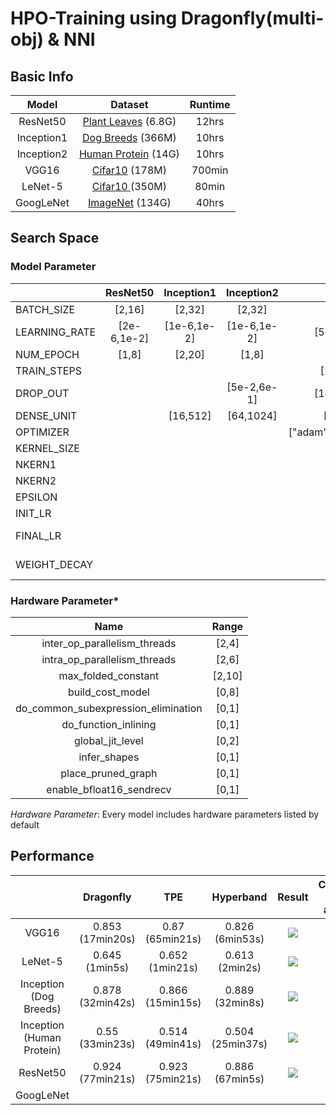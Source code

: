 # HPO-Training using Dragonfly(multi-obj) & NNI

## Basic Info

|   Model    |                           Dataset                            | Runtime |
| :--------: | :----------------------------------------------------------: | :-----: |
|  ResNet50  | [Plant Leaves](https://www.tensorflow.org/datasets/catalog/plant_leaves) (6.8G) |  12hrs  |
| Inception1 | [Dog Breeds](https://www.kaggle.com/careyai/inceptionv3-full-pretrained-model-instructions/data?select=train) (366M) |  10hrs  |
| Inception2 | [Human Protein](https://www.kaggle.com/mathormad/inceptionv3-baseline-lb-0-379/data) (14G) |  10hrs  |
|   VGG16    | [Cifar10](https://www.tensorflow.org/api_docs/python/tf/keras/datasets/cifar10) (178M) | 700min  |
|  LeNet-5   | [Cifar10 ](https://www.cs.toronto.edu/~kriz/cifar.html)(350M) |  80min  |
| GoogLeNet  |         [ImageNet](http://www.image-net.org/) (134G)         |  40hrs  |

## Search Space

### Model Parameter

|               |  ResNet50   | Inception1  | Inception2  |         VGG16          | LeNet-5     |  GoogLeNet  |
| :------------ | :---------: | :---------: | :---------: | :--------------------: | ----------- | :---------: |
| BATCH_SIZE    |   [2,16]    |   [2,32]    |   [2,32]    |        [8,128]         | [10,711]    |   [8,64]    |
| LEARNING_RATE | [2e-6,1e-2] | [1e-6,1e-2] | [1e-6,1e-2] |      [5e-5,5e-3]       | [1e-6,1e-2] |             |
| NUM_EPOCH     |    [1,8]    |   [2,20]    |    [1,8]    |                        |             |   80[1,3]   |
| TRAIN_STEPS   |             |             |             |       [100,400]        |             |             |
| DROP_OUT      |             |             | [5e-2,6e-1] |      [1e-1,5e-1]       |             |             |
| DENSE_UNIT    |             |  [16,512]   |  [64,1024]  |        [32,512]        |             |             |
| OPTIMIZER     |             |             |             | ["adam","grad","rmsp"] |             |             |
| KERNEL_SIZE   |             |             |             |         [2,5]          |             |             |
| NKERN1        |             |             |             |                        | [5,30]      |             |
| NKERN2        |             |             |             |                        | [31,60]     |             |
| EPSILON       |             |             |             |                        |             |  [0.1,1.0]  |
| INIT_LR       |             |             |             |                        |             |  [1e-2,1]   |
| FINAL_LR      |             |             |             |                        |             | [1e-6,5e-4] |
| WEIGHT_DECAY  |             |             |             |                        |             | [2e-5,2e-3] |

### Hardware Parameter*

|                Name                 | Range  |
| :---------------------------------: | :----: |
|    inter_op_parallelism_threads     | [2,4]  |
|    intra_op_parallelism_threads     | [2,6]  |
|         max_folded_constant         | [2,10] |
|          build_cost_model           | [0,8]  |
| do_common_subexpression_elimination | [0,1]  |
|        do_function_inlining         | [0,1]  |
|          global_jit_level           | [0,2]  |
|            infer_shapes             | [0,1]  |
|         place_pruned_graph          | [0,1]  |
|      enable_bfloat16_sendrecv       | [0,1]  |

*Hardware Parameter*: Every model includes hardware parameters listed by default

## Performance

|                           |    Dragonfly     |       TPE        |    Hyperband     |                            Result                            |                   Cumulative Best accuracy                   |
| :-----------------------: | :--------------: | :--------------: | :--------------: | :----------------------------------------------------------: | :----------------------------------------------------------: |
|           VGG16           | 0.853 (17min20s) | 0.87 (65min21s)  | 0.826 (6min53s)  | ![](https://lh3.googleusercontent.com/-rBBWlBI47ZE/XvMsgNYl7FI/AAAAAAAAAPQ/qQglaGHuxK8H3yBPfsjYLQ8byfXVGvA9QCK8BGAsYHg/s512/2020-06-24.png) | ![](https://lh3.googleusercontent.com/-dnw077p5pCM/Xu8QbwcV73I/AAAAAAAAANk/8W2gsUGNMBYmYmCcBnyPoU6itFGdVjLFgCK8BGAsYHg/s512/2020-06-21.png) |
|          LeNet-5          |  0.645 (1min5s)  | 0.652 (1min21s)  |  0.613 (2min2s)  | ![](https://lh3.googleusercontent.com/-Zwp1028BOks/XvMsZkG6FVI/AAAAAAAAAPM/AgUmmyJH8zUcgdFLUlT8-br0J823nOxKwCK8BGAsYHg/s512/2020-06-24.png) | ![](https://lh3.googleusercontent.com/-Bo22LOKSOO0/XvEEBGtQpVI/AAAAAAAAAOE/FHksoSUg7WcERRFlJPShSQST0ovau7wZACK8BGAsYHg/s512/2020-06-22.png) |
|  Inception (Dog Breeds)   | 0.878 (32min42s) | 0.866 (15min15s) | 0.889 (32min8s)  | ![](https://lh3.googleusercontent.com/-dmCMjiPqu8M/XvMsQgqY5pI/AAAAAAAAAPI/4UxL-CaywQsRJb17bP1S96UcMFaRWAFxQCK8BGAsYHg/s512/2020-06-24.png) | ![](https://lh3.googleusercontent.com/-g7AWvZQ5YF8/Xuu7IxlwPdI/AAAAAAAAAhw/L34Sw9Z0jv0xrg8BRSC9RKfogI3ziXWowCK8BGAsYHg/s512/2020-06-18.png) |
| Inception (Human Protein) | 0.55 (33min23s)  | 0.514 (49min41s) | 0.504 (25min37s) | ![](https://lh3.googleusercontent.com/-RrIW_LWbZtg/XvhHkLlpKSI/AAAAAAAAAPo/9pHOJIdV8KUSwP0d5ow4C9A2_ApgRs9VgCK8BGAsYHg/s512/2020-06-28.png) | ![](https://lh3.googleusercontent.com/-RBEETTccvK0/XvhHiwwqlDI/AAAAAAAAAPk/OJTEzU_XlWk4_EDbSfnH8-HCFAgOhEbCACK8BGAsYHg/s512/2020-06-28.png) |
|         ResNet50          | 0.924 (77min21s) | 0.923 (75min21s) | 0.886 (67min5s)  | ![](https://lh3.googleusercontent.com/-9pIHqTL3Zi0/XvMr-gHilXI/AAAAAAAAAPA/iXxC7JbekYEE1uUDvAMi1p9bL0gz06DnwCK8BGAsYHg/s512/2020-06-24.png) | ![](https://lh3.googleusercontent.com/-0o4gDW65aQ8/Xuu7X9KZ1JI/AAAAAAAAAh4/Zg9fmmxLAAklY1yr509itEPjphfURw5tQCK8BGAsYHg/s512/2020-06-18.png) |
|         GoogLeNet         |                  |                  |                  |                                                              |                                                              |

